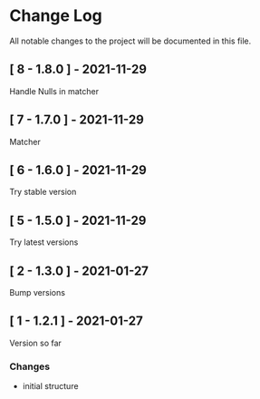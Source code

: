 # Change Log
All notable changes to the project will be documented in this file.

## [ 8 - 1.8.0 ] - 2021-11-29
Handle Nulls in matcher

## [ 7 - 1.7.0 ] - 2021-11-29
Matcher

## [ 6 - 1.6.0 ] - 2021-11-29
Try stable version

## [ 5 - 1.5.0 ] - 2021-11-29
Try latest versions

## [ 2 - 1.3.0 ] - 2021-01-27
Bump versions

## [ 1 - 1.2.1 ] - 2021-01-27
Version so far

### Changes
- initial structure
